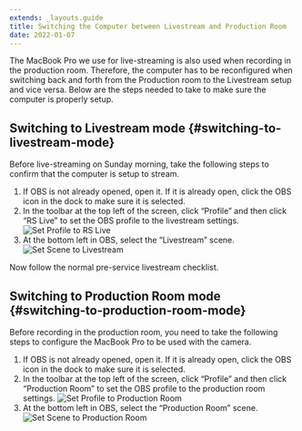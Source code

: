 ```yaml
---
extends: _layouts.guide
title: Switching the Computer between Livestream and Production Room
date: 2022-01-07
---
```


The MacBook Pro we use for live-streaming is also used when recording in the production room. Therefore, the computer has to be reconfigured when switching back and forth from the Production room to the Livestream setup and vice versa. Below are the steps needed to take to make sure the computer is properly setup.

## Switching to Livestream mode {#switching-to-livestream-mode}

Before live-streaming on Sunday morning, take the following steps to confirm that the computer is setup to stream.

1. If OBS is not already opened, open it. If it is already open, click the OBS icon in the dock to make sure it is selected.
2. In the toolbar at the top left of the screen, click “Profile” and then click “RS Live” to set the OBS profile to the livestream settings.
   ![](/assets/images/switching-the-computer-between-livestream-and-production-room-profile-rs-live.png "Set Profile to RS Live")
3. At the bottom left in OBS, select the “Livestream” scene.
   ![](/assets/images/switching-the-computer-between-livestream-and-production-room-scene-livestream.png "Set Scene to Livestream")

Now follow the normal pre-service livestream checklist.

## Switching to Production Room mode {#switching-to-production-room-mode}

Before recording in the production room, you need to take the following steps to configure the MacBook Pro to be used with the camera.

1. If OBS is not already opened, open it. If it is already open, click the OBS icon in the dock to make sure it is selected.
2. In the toolbar at the top left of the screen, click “Profile” and then click “Production Room” to set the OBS profile to the production room settings.
   ![](/assets/images/switching-the-computer-between-livestream-and-production-room-profile-production-room.png "Set Profile to Production Room")
3. At the bottom left in OBS, select the “Production Room” scene.
   ![](/assets/images/switching-the-computer-between-livestream-and-production-room-scene-production-room.png "Set Scene to Production Room")
